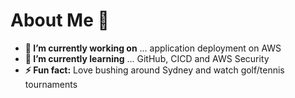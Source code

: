 # About Me 👋

<!--
**yippa1205/yippa1205** is a ✨ _special_ ✨ repository because its `README.md` (this file) appears on your GitHub profile.
-->

- **🔭 I’m currently working on** ... application deployment on AWS
- **🌱 I’m currently learning** ... GitHub, CICD and AWS Security
- **⚡ Fun fact:** Love bushing around Sydney and watch golf/tennis tournaments
  <!--
- 🔭 I’m currently working on ... 
- 👯 I’m looking to collaborate on ... 
- 🤔 I’m looking for help with ...
- 💬 Ask me about ...
- 📫 How to reach me: ...
- 😄 Pronouns: ...
-->
  

